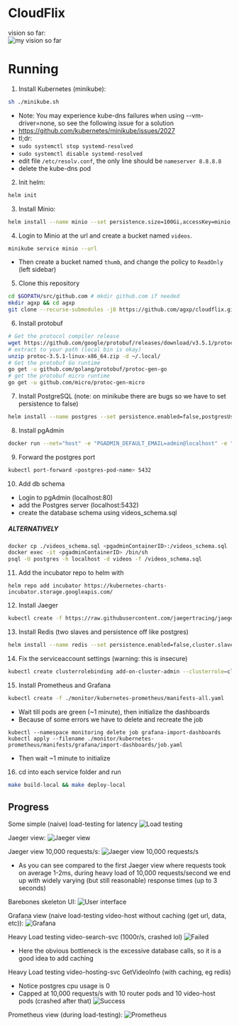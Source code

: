 
# CloudFlix  
vision so far:  
![my vision so far](https://lh5.googleusercontent.com/pyLNBtKGMFikOiJm-84kRbuMRrPn3fOLfGBjYwx4_k5TzuRiKy7NBeJaNSz1gXu0JBWhdxrI1mriijemw6Ea_jYAByDUil8g3ljpHhy3dBQ_58T-Ljcjz-OW2feBY6wFc6YatBnl=s0)  
  
# Running  
1. Install Kubernetes (minikube):  
```sh  
sh ./minikube.sh
```  
- Note: You may experience kube-dns failures when using --vm-driver=none, so see the following issue for a solution
- https://github.com/kubernetes/minikube/issues/2027
- tl;dr: 
- `sudo systemctl stop systemd-resolved`
- `sudo systemctl disable systemd-resolved`
- edit file `/etc/resolv.conf`, the only line should be `nameserver 8.8.8.8`
- delete the kube-dns pod  
2. Init helm:  
```sh  
helm init 
```  
3. Install Minio:   
```sh
helm install --name minio --set persistence.size=100Gi,accessKey=minio,secretKey=minio123,service.type=LoadBalancer stable/minio  
```  
4. Login to Minio at the url and create a bucket named `videos`. 
```sh
minikube service minio --url
```
- Then create a bucket named `thumb`, and change the policy to `ReadOnly` (left sidebar)
5. Clone this repository
```sh
cd $GOPATH/src/github.com # mkdir github.com if needed
mkdir agxp && cd agxp
git clone --recurse-submodules -j8 https://github.com/agxp/cloudflix.git
```
6. Install protobuf
```sh
# Get the protocol compiler release
wget https://github.com/google/protobuf/releases/download/v3.5.1/protoc-3.5.1-linux-x86_64.zip
# extract to your path (local bin is okay)
unzip protoc-3.5.1-linux-x86_64.zip -d ~/.local/
# Get the protobuf Go runtime
go get -u github.com/golang/protobuf/protoc-gen-go
# get the protobuf micro runtime
go get -u github.com/micro/protoc-gen-micro
```
7. Install PostgreSQL (note: on minikube there are bugs so we have to set persistence to false)
```sh
helm install --name postgres --set persistence.enabled=false,postgresUser=postgres,postgresPassword=postgres123,postgresDatabase=videos,metrics.enabled=true stable/postgresql  
```
8. Install pgAdmin
```sh
docker run --net="host" -e "PGADMIN_DEFAULT_EMAIL=admin@localhost" -e "PGADMIN_DEFAULT_PASSWORD=pgadmin123" -d dpage/pgadmin4
```
9. Forward the postgres port 
```sh
kubectl port-forward <postgres-pod-name> 5432
```
10. Add db schema
- Login to pgAdmin (localhost:80)
- add the Postgres server (localhost:5432)
- create the database schema using videos_schema.sql
##### ALTERNATIVELY
```sh
docker cp ./videos_schema.sql <pgadminContainerID>:/videos_schema.sql
docker exec -it <pgadminContainerID> /bin/sh
psql -U postgres -h localhost -d videos -f /videos_schema.sql
```
11. Add the incubator repo to helm with 
```
helm repo add incubator https://kubernetes-charts-incubator.storage.googleapis.com/
```
12. Install Jaeger
```sh
kubectl create -f https://raw.githubusercontent.com/jaegertracing/jaeger-kubernetes/master/all-in-one/jaeger-all-in-one-template.yml
```
13. Install Redis (two slaves and persistence off like postgres)
```sh
helm install --name redis --set persistence.enabled=false,cluster.slaveCount=2,usePassword=false,metrics.enabled=true stable/redis
```
14. Fix the serviceaccount settings (warning: this is insecure)
```sh
kubectl create clusterrolebinding add-on-cluster-admin --clusterrole=cluster-admin --serviceaccount=default:default
```
15. Install Prometheus and Grafana
```sh
kubectl create -f ./monitor/kubernetes-prometheus/manifests-all.yaml
```
- Wait till pods are green (~1 minute), then initialize the dashboards
- Because of some errors we have to delete and recreate the job 
```
kubectl --namespace monitoring delete job grafana-import-dashboards    
kubectl apply --filename ./monitor/kubernetes-prometheus/manifests/grafana/import-dashboards/job.yaml
```
- Then wait ~1 minute to initialize
16. cd into each service folder and run 
```sh
make build-local && make deploy-local
```

## Progress
Some simple (naive) load-testing for latency
![Load testing](https://lh3.googleusercontent.com/vm0TSr3Ezj-5WHb1QrLxc6o1XpQzGEn9GOKZ1C4q00Gw_YDmfT7YaNsddUt4Gnj3i-d4Wf5nLxNstsvYvz699GJDZUdqyZfflnTeVNHaZVrAWondt9Smr-Qr3bW3CLP6Uk-IItZ0=s0)

Jaeger view:
![Jaeger view](https://lh4.googleusercontent.com/rmslgs7gFze1oSLFdBhfqPcY7dsJ_HiYc3zEecJBttLF35vSjJsFSOtqKihRGzg97UBWrPTUvsBNV4hUBgG7u-d9wDZtfSd7McH7HorMgUOQqV3--X0QYDCTj6J4dqtEbn7pkmyv=s0)

Jaeger view 10,000 requests/s:
![Jaeger view 10,000 requests/s](https://lh5.googleusercontent.com/zD6QRBdLEI-fsOSqeLutnpavPs7Ay_WDbL1hhGjftY4wisEiVSLwCb5m7FCauxBgpD-7l0eAoy8Na38CuSn7THpaJvAC0W4NiFiTiBE_Ci3Dr0M4m7-C_ozUJhdiEwDjq_k3Kkoi=s0)
- As you can see compared to the first Jaeger view where requests took on average 1-2ms, during heavy load of 10,000 requests/second we end up with widely varying (but still reasonable) response times (up to 3 seconds)

Barebones skeleton UI:
![User interface](https://lh4.googleusercontent.com/LGdN-l5lC-WMlyCJdC1Fd9mNq2pt2ifBkdAHFtYrCcCHeY5bk5FnmIi6q1aEPn3YLU4nBlc6X_4fZDs9CoilAvkU0SuQ_ni1SlFwnUdFj7U8iOMsYG3xc50o0VAgof6w37obwVw7=s0)

Grafana view (naive load-testing video-host without caching (get url, data, etc)):
![Grafana](https://lh3.googleusercontent.com/por35HRMf-rY04wWIdex_Mh5q685jazjSjUloB40s4iAwMSM518KGTRpawLc39QKy7HejBKq9t_SNdViiPfyqXd0hfff-i4vlmdY59iBX4VhLyCq-m_TMexAfHqMX0V0NhEyrowP=s0)

Heavy Load testing video-search-svc (1000r/s, crashed lol)
![Failed](https://lh4.googleusercontent.com/ZwCdruhdvEb_JGk_uTSHskaCDZ6EYsmiYoAgJace1svYcg4yi6vwULLZRw6v-_AMA-Y9h2knxZZ9i2-Q475AuUOgy3IgOukr2CdPvPJrne_oKBk-tddkaVuaoZVGZKpglHQMT6Hr=s0)
- Here the obvious bottleneck is the excessive database calls, so it is a good idea to add caching

Heavy Load testing video-hosting-svc GetVideoInfo (with caching, eg redis)
- Notice postgres cpu usage is 0
- Capped at 10,000 requests/s with 10 router pods and 10 video-host pods (crashed after that)
![Success](https://lh5.googleusercontent.com/nsqiXpvMAE1DX-2rJ0WhVC1vquyY79zarvI_ViyNDl9FKzXT3QMTKZ7KhBWFLaeb0-lCcLhDfuqwJISmy2ouWkOrePu_ojN43gfIeyO4FiOTCJy5NhX6oKvL_-cpkxfMm8K_a2El=s0)


Prometheus view (during load-testing):
![Prometheus](https://lh6.googleusercontent.com/StrlXRaH8MLCydYrYmQSZvqIvN7LMn8Ev3eX_4D5VG0yDmL-mEfuuB47XrBkJRNE_W2W7CDTR1PJ8N6rBOP3E63PrMOzQkPgMLbKf5UMkEMQUPmQ46k9eaOEpKkJFTiNIbPhG0n-=s0)
